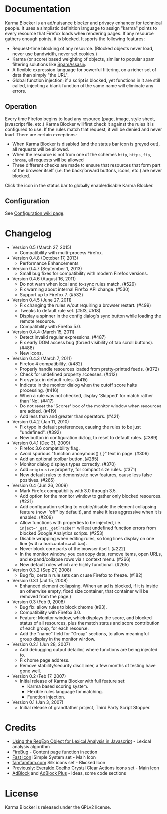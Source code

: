 # Documentation

Karma Blocker is an ad/nuisance blocker and privacy enhancer for technical people.
It uses a simplistic definition language to assign "karma" points to every resource that Firefox loads when rendering pages.  If any resource gathers enough points, it is blocked.  It sports the following features:

 * Request-time blocking of any resource.
  (Blocked objects never load, never use bandwidth, never set cookies.)
 * Karma (or score) based weighting of objects, similar to popular spam filtering solutions like [SpamAssasin](http://spamassassin.apache.org/).
 * A flexible expression language for powerful filtering, on a richer set of data than simply "the URL".
 * Global function injection; if a script is blocked, yet functions in it are still called, injecting a blank function of the same name will eliminate any errors.

## Operation

Every time Firefox begins to load any resource (page, image, style sheet, javascript file, etc.) Karma Blocker will first check it against the rules it is configured to use.
If the rules match that request, it will be denied and never load.
There are certain exceptions:

 * When Karma Blocker is disabled (and the status bar icon is greyed out), all requests will be allowed.
 * When the resource is not from one of the schemes `http`, `https`, `ftp`, `chrome`, all requests will be allowed.
 * Three different checks are made to ensure that resources that form part of the browser itself (i.e. the back/forward buttons, icons, etc.) are never blocked.

Click the icon in the status bar to globally enable/disable Karma Blocker.

## Configuration

See [Configuration wiki page](https://github.com/arantius/karma-blocker/wiki/Configuration).

# Changelog

 * Version 0.5 (March 27, 2015)
   * Compatibility with multi-process Firefox.
 * Version 0.4.8 (October 17, 2013)
   * Performance Enhancements
 * Version 0.4.7 (September 1, 2013)
   * Small bug fixes for compatibility with modern Firefox versions.
 * Version 0.4.6 (August 16, 2011)
   * Do not warn when local and to-sync rules match. (#529)
   * Fix warning about internal Firefox API change. (#530)
   * Support up to Firefox 7. (#532)
 * Version 0.4.5 (June 27, 2011)
   * Fix changing the rules w/out requiring a browser restart. (#499)
   * Tweaks to default rule set. (#513, #518)
   * Display a spinner in the config dialog's sync button while loading the remote resource.
   * Compatibility with Firefox 5.0.
 * Version 0.4.4 (March 15, 2011)
   * Detect invalid regular expressions. (#487)
   * Fix early DOM access bug (forced visibility of tab scroll buttons). (#488)
   * New icons.
 * Version 0.4.3 (March 7, 2011)
   * Firefox 4 compatibility. (#482)
   * Properly handle resources loaded from pretty-printed feeds. (#372)
   * Check for undefined property accesses. (#412)
   * Fix syntax in default rules. (#415)
   * Indicate in the monitor dialog when the cutoff score halts processing. (#416)
   * When a rule was not checked, display 'Skipped' for match rather than 'No'. (#417)
   * Do not reset the 'Scores' box of the monitor window when resources are added. (#419)
   * Add less than and greater than operators. (#421)
 * Version 0.4.2 (Jan 11, 2010)
   * Fix typo in default preferences, causing the rules to be just "undefined". (#392)
   * New button in configuration dialog, to reset to default rules. (#389)
 * Version 0.4.1 (Dec 31, 2009)
   * Firefox 3.6 compatibility flag.
   * Avoid spurious "function anonymous() { }" text in page. (#306)
   * Add an optional toolbar button. (#285)
   * Monitor dialog displays types correctly. (#370)
   * Add `origin.size` property, for compact size rules. (#371)
   * New default rules to demonstrate new features, cause less false positives. (#265)
 * Version 0.4 (Jun 26, 2009)
   * Mark Firefox compatibility with 3.0 through 3.5.
   * Add option for the monitor window to gather only blocked resources. (#221)
   * Add configuration setting to enable/disable the element collapsing feature (now ''off'' by default), and make it less aggressive when it is enabled. (#209)
   * Allow functions with properties to be injected, i.e. `inject='_gat._getTracker'` will eat undefined function errors from blocked Google Analytics scripts. (#253)
   * Disable wrapping when editing rules, so long lines display on one line (with a horizontal scroll bar).
   * Never block core parts of the browser itself. (#222)
   * In the monitor window, you can copy data, remove items, open URLs, and expand/collapse rows via a context menu. (#266)
   * New default rules which are highly functional. (#265)
 * Version 0.3.2 (Sep 27, 2008)
   * Bug fix, certain rule sets can cause Firefox to freeze. (#182)
 * Version 0.3.1 (Jul 15, 2008)
   * Enhanced element collapsing.  (When an ad is blocked, if it is inside an otherwise empty, fixed size container, that container will be removed from the page.)
 * Version 0.3 (Feb 9, 2008)
   * Bug fix: allow rules to block chrome (#93).
   * Compatibility with Firefox 3.0.
   * Feature: Monitor window, which displays the score, and blocked status of all resources, plus the match status and score contribution of each group, for each resource.
   * Add the "name" field for "Group" sections, to allow meaningful group display in the monitor window.
 * Version 0.2.1 (Jun 28, 2007)
   * Add debugging output detailing where functions are being injected to.
   * Fix home page address.
   * Remove stability/security disclaimer, a few months of testing have gone well.
 * Version 0.2 (Feb 17, 2007)
   * Initial release of Karma Blocker with full feature set:
     * Karma based scoring system.
     * Flexible rules language for matching.
     * Function injection.
 * Version 0.1 (Jan 3, 2007)
   * Initial release of grandfather project, Third Party Script Stopper.

# Credits

 * [Using the RegExp Object for Lexical Analysis in Javascript](http://cc.usu.edu/~amcinnes/js-regexp-lexing.html) - Lexical analysis algorithm
 * [FireBug](http://www.getfirebug.com/) - Content page function injection
 * [Fast Icon](http://www.fasticon.com/) iSimple System set - Main Icon
 * [famfamfam.com](http://www.famfamfam.com/lab/icons/silk/) Silk icons set - Blocked Icon
 * Previously: [Everaldo Coelho](http://everaldo.com/) Crystal Clear Actions icons set - Main Icon
 * [AdBlock](http://adblock.mozdev.org/) and [AdBlock Plus](http://adblockplus.org/) - Ideas, some code sections

# License

Karma Blocker is released under the GPLv2 license.
